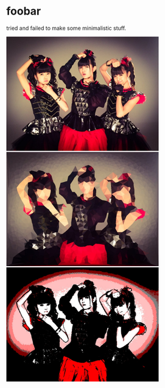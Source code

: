# foobar
tried and failed to make some minimalistic stuff.

<img src="baby.jpg" width=400px>
<img src="babymedian.jpg" width=400px>
<img src="babyfail.jpg" width=400px>

